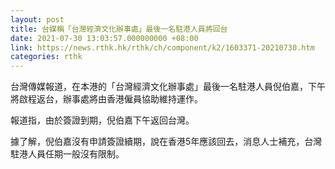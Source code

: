 ```yaml
---
layout: post
title: 台媒稱「台灣經濟文化辦事處」最後一名駐港人員將回台
date: 2021-07-30 13:03:57.000000000 +08:00
link: https://news.rthk.hk/rthk/ch/component/k2/1603371-20210730.htm
categories: rthk
---
```


台灣傳媒報道，在本港的「台灣經濟文化辦事處」最後一名駐港人員倪伯嘉，下午將啟程返台，辦事處將由香港僱員協助維持運作。

報道指，由於簽證到期，倪伯嘉下午返回台灣。

據了解，倪伯嘉沒有申請簽證續期，說在香港5年應該回去，消息人士補充，台灣駐港人員任期一般沒有限制。
